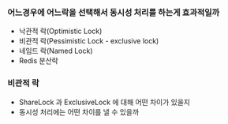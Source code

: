 ### 어느경우에 어느락을 선택해서 동시성 처리를 하는게 효과적일까

- 낙관적 락(Optimistic Lock)
- 비관적 락(Pessimistic Lock - exclusive lock)
- 네임드 락(Named Lock)
- Redis 분산락 


### 비관적 락
- ShareLock 과 ExclusiveLock 에 대해 어떤 차이가 있을지 
- 동시성 처리에는 어떤 차이를 낼 수 있을까
